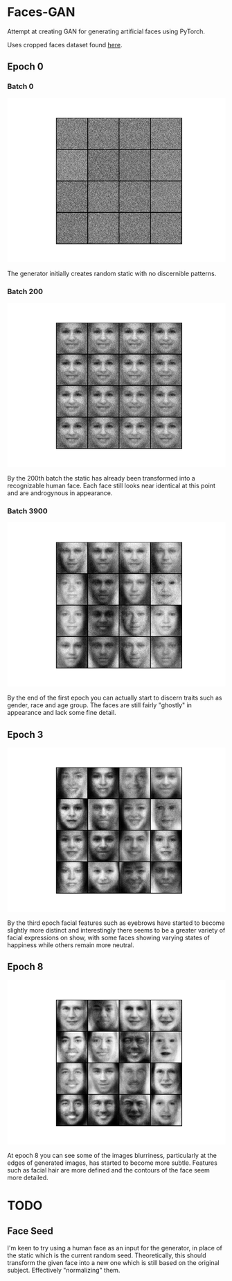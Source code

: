 # Faces-GAN

Attempt at creating GAN for generating artificial faces using PyTorch.

Uses cropped faces dataset found [here](https://susanqq.github.io/UTKFace/).

## Epoch 0

### Batch 0

![Epoch 0 batch 0](./img_readme/_epoch_0_batch_0.png)

The generator initially creates random static with no discernible patterns.

### Batch 200

![Epoch 0 batch 200](./img_readme/_epoch_0_batch_200.png)

By the 200th batch the static has already been transformed into a recognizable human face.
Each face still looks near identical at this point and are androgynous in appearance.

### Batch 3900

![Epoch 0 batch 3900](./img_readme/_epoch_0_batch_3900.png)

By the end of the first epoch you can actually start to discern traits such as gender, race and age group. The faces are still fairly "ghostly" in appearance and lack some fine detail.

## Epoch 3

![Epoch 3](./img_readme/_epoch_3_batch_0.png)

By the third epoch facial features such as eyebrows have started to become slightly more distinct and interestingly there seems to be a greater variety of facial expressions on show, with some faces showing varying states of happiness while others remain more neutral.

## Epoch 8

![Epoch 8](./img_readme/_epoch_8_batch_1400.png)

At epoch 8 you can see some of the images blurriness, particularly at the edges of generated images, has started to become more subtle. Features such as facial hair are more defined and the contours of the face seem more detailed.

# TODO

## Face Seed

I'm keen to try using a human face as an input for the generator, in place of the static which is the current random seed. Theoretically, this should transform the given face into a new one which is still based on the original subject. Effectively "normalizing" them.
